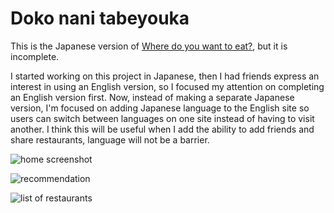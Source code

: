 # Doko nani tabeyouka
This is the Japanese version of [Where do you want to eat?](https://github.com/karina-42/whereDoYouWantToEat), but it is incomplete.

I started working on this project in Japanese, then I had friends express an interest in using an English version, so I focused my attention on completing an English version first. Now, instead of making a separate Japanese version, I'm focused on adding Japanese language to the English site so users can switch between languages on one site instead of having to visit another. 
I think this will be useful when I add the ability to add friends and share restaurants, language will not be a barrier.

![home screenshot](https://res.cloudinary.com/dslxa2yhi/image/upload/v1683775662/portfolioReadmeScreenshots/dntscreen_v3iytc.png)

![recommendation](https://res.cloudinary.com/dslxa2yhi/image/upload/v1683775662/portfolioReadmeScreenshots/dntosusume_hxtnjn.png)

![list of restaurants](https://res.cloudinary.com/dslxa2yhi/image/upload/v1683775662/portfolioReadmeScreenshots/dntlist_ihyrdh.png)